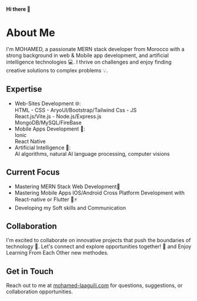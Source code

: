 **Hi there 👋**

**About Me**
================
I'm MOHAMED, a passionate MERN stack developer from Morocco with a strong background in web & Mobile app development, and artificial intelligence technologies 💻. I thrive on challenges and enjoy finding creative solutions to complex problems 💡.

**Expertise**
-------------
* Web-Sites Development 🌐:<br>
   HTML - CSS - AryoUI/Bootstrap/Tailwind Css - JS<br>
   React.js/Vite.js - Node.js/Express.js<br>
   MongoDB/MySQL/FireBase <br>
* Mobile Apps Development 📲:<br>
   Ionic<br>
   React Native<br>
* Artificial Intelligence 🤖:<br>
   AI algorithms, natural AI language processing, computer visions<br>

**Current Focus**
-----------------
* Mastering MERN Stack Web Development🚀
* Mastering Mobile Apps IOS/Android Cross Platform Development with  React-native or Flutter 📲⚡️
* Developing my Soft skills and Communication 

**Collaboration**
---------------
I'm excited to collaborate on innovative projects that push the boundaries of technology 🚀. Let's connect and explore opportunities together! 🤝
and Enjoy Learning From Each Other new methodes.

**Get in Touch**
----------------
Reach out to me at [mohamed-laaguili.com](https://mohamed-laaguili.github.io/CV-Portfolio-2-/) for questions, suggestions, or collaboration opportunities.
